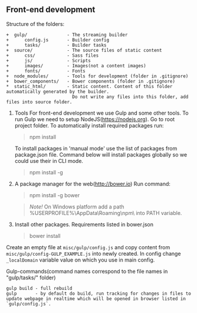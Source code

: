 ## Front-end development

Structure of the folders:

    +  gulp/               - The streaming builder
    +      config.js       - Builder config
    +      tasks/          - Builder tasks
    +  source/             - The source files of static content
    +      css/            - Sass files
    +      js/             - Scripts
    +      images/         - Images(not a content images)
    +      fonts/          - Fonts
    +  node_modules/       - Tools for development (folder in .gitignore)
    +  bower_components/   - Bower components (folder in .gitignore)
    *  static_html/        - Static content. Content of this folder automatically generated by the builder.
                             Do not write any files into this folder, add files into source folder.

1. Tools
   For front-end development we use Gulp and some other tools. To run Gulp we need to setup NodeJS(https://nodejs.org).
   Go to root project folder. To automatically install required packages run:

	 > npm install

   To install packages in 'manual mode' use the list of packages from package.json file. Command below will install
   packages globally so we could use their in CLI mode.

	 > npm install -g <package name>

2. A package manager for the web(http://bower.io)
   Run command:

	 > npm install -g bower

   > *Note!* On Windows platform add a path %USERPROFILE%\AppData\Roaming\npm\ into PATH variable.

3. Install other packages. Requirements listed in bower.json

	 > bower install

  Create an empty file at `misc/gulp/config.js` and copy content from `misc/gulp/config-GULP_EXAMPLE.js` into newly created.
  In config change `_localDomain` variable value on which you use in main config.

Gulp-commands(command names correspond to the file names in "gulp/tasks/" folder)

    gulp build - full rebuild
    gulp       - by default do build, run tracking for changes in files to update webpage in realtime which will be opened in browser listed in `gulp/config.js`.
